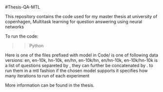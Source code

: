 #Thesis-QA-MTL

This repository contains the code used for my master thesis at university of copenhagen,
Multitask learning for question answering using neural networks

To run the code:
>>Python <modelfile> <ver> <qas> <iterations>

Here <modelfile> is one of the files prefixed with model in Code/
<ver> is one of following data versions: en, en-10k, hn-10k, en/hn, en-10k/hn, en/hn-10k, en-10k/hn-10k
<qas> is a list of questions separeted by ,
they can further be concatenated by . to run them in a mtl fashion if the chosen model supports it
<iterations> specifies how many iterations to run of each experiment

More information can be found in the thesis.